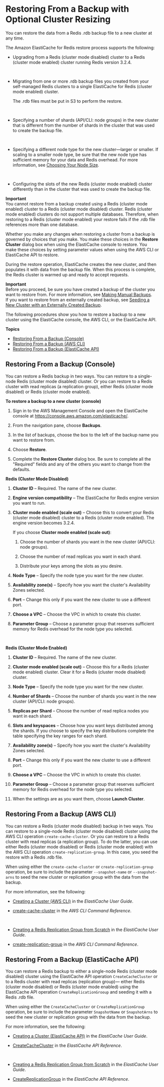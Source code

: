 # Restoring From a Backup with Optional Cluster Resizing<a name="backups-restoring"></a>

You can restore the data from a Redis \.rdb backup file to a new cluster at any time\.

The Amazon ElastiCache for Redis restore process supports the following:
+ Upgrading from a Redis \(cluster mode disabled\) cluster to a Redis \(cluster mode enabled\) cluster running Redis version 3\.2\.4\.

   
+ Migrating from one or more \.rdb backup files you created from your self\-managed Redis clusters to a single ElastiCache for Redis \(cluster mode enabled\) cluster\.

  The \.rdb files must be put in S3 to perform the restore\.

   
+ Specifying a number of shards \(API/CLI: node groups\) in the new cluster that is different from the number of shards in the cluster that was used to create the backup file\.

   
+ Specifying a different node type for the new cluster—larger or smaller\. If scaling to a smaller node type, be sure that the new node type has sufficient memory for your data and Redis overhead\. For more information, see [Choosing Your Node Size](nodes-select-size.md#CacheNodes.SelectSize)\.

   
+ Configuring the slots of the new Redis \(cluster mode enabled\) cluster differently than in the cluster that was used to create the backup file\.

**Important**  
You cannot restore from a backup created using a Redis \(cluster mode enabled\) cluster to a Redis \(cluster mode disabled\) cluster\.
Redis \(cluster mode enabled\) clusters do not support multiple databases\. Therefore, when restoring to a Redis \(cluster mode enabled\) your restore fails if the \.rdb file references more than one database\.

Whether you make any changes when restoring a cluster from a backup is governed by choices that you make\. You make these choices in the **Restore Cluster** dialog box when using the ElastiCache console to restore\. You make these choices by setting parameter values when using the AWS CLI or ElastiCache API to restore\.

During the restore operation, ElastiCache creates the new cluster, and then populates it with data from the backup file\. When this process is complete, the Redis cluster is warmed up and ready to accept requests\.

**Important**  
Before you proceed, be sure you have created a backup of the cluster you want to restore from\. For more information, see [Making Manual Backups](backups-manual.md)\.   
If you want to restore from an externally created backup, see [Seeding a New Cluster with an Externally Created Backup](backups-seeding-redis.md)\.

The following procedures show you how to restore a backup to a new cluster using the ElastiCache console, the AWS CLI, or the ElastiCache API\.

**Topics**
+ [Restoring From a Backup \(Console\)](#backups-restoring-CON)
+ [Restoring From a Backup \(AWS CLI\)](#backups-restoring-CLI)
+ [Restoring From a Backup \(ElastiCache API\)](#backups-restoring-API)

## Restoring From a Backup \(Console\)<a name="backups-restoring-CON"></a>

You can restore a Redis backup in two ways\. You can restore to a single\-node Redis \(cluster mode disabled\) cluster\. Or you can restore to a Redis cluster with read replicas \(a replication group\), either Redis \(cluster mode disabled\) or Redis \(cluster mode enabled\)\.

**To restore a backup to a new cluster \(console\)**

1. Sign in to the AWS Management Console and open the ElastiCache console at [ https://console\.aws\.amazon\.com/elasticache/](https://console.aws.amazon.com/elasticache/)\.

1. From the navigation pane, choose **Backups**\.

1. In the list of backups, choose the box to the left of the backup name you want to restore from\.

1. Choose **Restore**\.

1. Complete the **Restore Cluster** dialog box\. Be sure to complete all the "Required" fields and any of the others you want to change from the defaults\.

**Redis \(Cluster Mode Disabled\)**

   1. **Cluster ID** – Required\. The name of the new cluster\.

   1. **Engine version compatibility** – The ElastiCache for Redis engine version you want to run\.

   1. **Cluster mode enabled \(scale out\)** – Choose this to convert your Redis \(cluster mode disabled\) cluster to a Redis \(cluster mode enabled\)\. The engine version becomes 3\.2\.4\.

      If you choose **Cluster mode enabled \(scale out\)**:

      1. Choose the number of shards you want in the new cluster \(API/CLI: node groups\)\.

      1. Choose the number of read replicas you want in each shard\.

      1. Distribute your keys among the slots as you desire\.

   1. **Node Type** – Specify the node type you want for the new cluster\.

   1. **Availability zone\(s\)** – Specify how you want the cluster's Availability Zones selected\.

   1. **Port** – Change this only if you want the new cluster to use a different port\.

   1. **Choose a VPC** – Choose the VPC in which to create this cluster\.

   1. **Parameter Group** – Choose a parameter group that reserves sufficient memory for Redis overhead for the node type you selected\.

    

**Redis \(Cluster Mode Enabled\)**

   1. **Cluster ID** – Required\. The name of the new cluster\.

   1. **Cluster mode enabled \(scale out\)** – Choose this for a Redis \(cluster mode enabled\) cluster\. Clear it for a Redis \(cluster mode disabled\) cluster\.

   1. **Node Type** – Specify the node type you want for the new cluster\.

   1. **Number of Shards** – Choose the number of shards you want in the new cluster \(API/CLI: node groups\)\.

   1. **Replicas per Shard** – Choose the number of read replica nodes you want in each shard\.

   1. **Slots and keyspaces** – Choose how you want keys distributed among the shards\. If you choose to specify the key distributions complete the table specifying the key ranges for each shard\.

   1. **Availability zone\(s\)** – Specify how you want the cluster's Availability Zones selected\.

   1. **Port** – Change this only if you want the new cluster to use a different port\.

   1. **Choose a VPC** – Choose the VPC in which to create this cluster\.

   1. **Parameter Group** – Choose a parameter group that reserves sufficient memory for Redis overhead for the node type you selected\.

1. When the settings are as you want them, choose **Launch Cluster**\.

## Restoring From a Backup \(AWS CLI\)<a name="backups-restoring-CLI"></a>

You can restore a Redis \(cluster mode disabled\) backup in two ways\. You can restore to a single\-node Redis \(cluster mode disabled\) cluster using the AWS CLI operation `create-cache-cluster`\. Or you can restore to a Redis cluster with read replicas \(a replication group\)\. To do the latter, you can use either Redis \(cluster mode disabled\) or Redis \(cluster mode enabled\) with the AWS CLI operation `create-replication-group`\. In this case, you seed the restore with a Redis \.rdb file\.

When using either the `create-cache-cluster` or `create-replication-group` operation, be sure to include the parameter `--snapshot-name` or `--snapshot-arns` to seed the new cluster or replication group with the data from the backup\.

For more information, see the following:
+ [Creating a Cluster \(AWS CLI\)](Clusters.Create.CLI.md) in the *ElastiCache User Guide*\.
+ [create\-cache\-cluster](https://docs.aws.amazon.com/cli/latest/reference/elasticache/create-cache-cluster.html) in the *AWS CLI Command Reference*\.

   
+ [Creating a Redis Replication Group from Scratch](Replication.CreatingReplGroup.NoExistingCluster.md) in the *ElastiCache User Guide*\.
+ [create\-replication\-group](https://docs.aws.amazon.com/cli/latest/reference/elasticache/create-replication-group.html) in the *AWS CLI Command Reference*\.

## Restoring From a Backup \(ElastiCache API\)<a name="backups-restoring-API"></a>

You can restore a Redis backup to either a single\-node Redis \(cluster mode disabled\) cluster using the ElastiCache API operation `CreateCacheCluster` or to a Redis cluster with read replicas \(replication group\)— either Redis \(cluster mode disabled\) or Redis \(cluster mode enabled\) using the ElastiCache API operation `CreateReplicationGrooup` and seeding it with a Redis \.rdb file\.

When using either the `CreateCacheCluster` or `CreateReplicationGroup` operation, be sure to include the parameter `SnapshotName` or `SnapshotArns` to seed the new cluster or replication group with the data from the backup\.

For more information, see the following:
+ [Creating a Cluster \(ElastiCache API\)](Clusters.Create.API.md) in the *ElastiCache User Guide*\.
+ [CreateCacheCluster](https://docs.aws.amazon.com/AmazonElastiCache/latest/APIReference/API_CreateCacheCluster.html) in the *ElastiCache API Reference*\.

   
+ [Creating a Redis Replication Group from Scratch](Replication.CreatingReplGroup.NoExistingCluster.md) in the *ElastiCache User Guide*\.
+ [CreateReplicationGroup](https://docs.aws.amazon.com/AmazonElastiCache/latest/APIReference/API_CreateReplicationGroup.html) in the *ElastiCache API Reference*\.

 